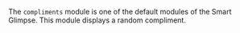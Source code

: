 

The `compliments` module is one of the default modules of the Smart Glimpse.
This module displays a random compliment.


